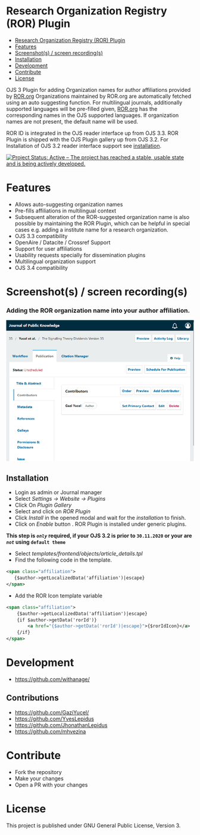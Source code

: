 # Research Organization Registry (ROR) Plugin

- [Research Organization Registry (ROR) Plugin](#research-organization-registry-ror-plugin)
- [Features](#features)
- [Screenshot(s) / screen recording(s)](#screenshots--screen-recordings)
- [Installation](#installation)
- [Development](#development)
- [Contribute](#contribute)
- [License](#license)

OJS 3 Plugin for adding Organization names for author affiliations provided by [ROR.org](https://ror.org/)
Organizations maintained by ROR.org are automatically fetched using an auto suggesting function.
For multilingual journals, additionally supported languages will be pre-filled given, [ROR.org](https://ror.org/) has the corresponding names in the OJS supported languages.
If organization names are not present, the default name will be used.

ROR ID is integrated in the OJS reader interface up from OJS 3.3.
ROR Plugin is shipped with the OJS Plugin gallery up from OJS 3.2. For Installation of OJS 3.2 reader interface support see [installation](#Installation).

[![Project Status: Active – The project has reached a stable, usable state and is being actively developed.](https://www.repostatus.org/badges/latest/active.svg)](https://www.repostatus.org/#active)

# Features

* Allows auto-suggesting organization names
* Pre-fills affiliations in multilingual context
* Subsequent alteration of the ROR-suggested organization name is also possible by maintaining the ROR Plugin,
  which can be helpful in special cases e.g. adding a institute name for a research organization.
* OJS 3.3 compatibility
* OpenAire / Datacite / Crossref Support
* Support for user affiliations
* Usability requests specially for dissemination plugins
* Multilingual organization support
* OJS 3.4 compatibility

# Screenshot(s) / screen recording(s)

### Adding the ROR organization name into your author affiliation.

![ror-lookup-and-preview](docs/ror-lookup-ojs-3-4-0.gif)

## Installation

* Login as admin or Journal manager
* Select _Settings -> Website -> Plugins_
* Click On _Plugin Gallery_
* Select and click on _ROR Plugin_
* Click _Install_ in the opened modal and wait for the _installation_ to finish.
* Click on _Enable_ button . ROR Plugin is installed under generic plugins.

**This step is _`only`_ required, if your OJS 3.2 is prior to `30.11.2020` or your are _`not`_ using `default theme`**

 * Select _templates/frontend/objects/article_details.tpl_
 * Find the following code in the template.
 ```xml
<span class="affiliation">
    {$author->getLocalizedData('affiliation')|escape}
</span>
```
* Add the ROR Icon template variable
```xml
<span class="affiliation">
    {$author->getLocalizedData('affiliation')|escape}
    {if $author->getData('rorId')}
        <a href="{$author->getData('rorId')|escape}">{$rorIdIcon}</a>
    {/if}
</span>
```

# Development
- https://github.com/withanage/

## Contributions
- https://github.com/GaziYucel/
- https://github.com/YvesLepidus
- https://github.com/JhonathanLepidus
- https://github.com/mhvezina

# Contribute

- Fork the repository
- Make your changes
- Open a PR with your changes

# License

This project is published under GNU General Public License, Version 3.

